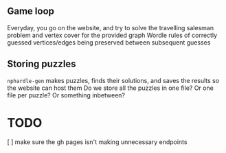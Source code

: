 ## Game loop
Everyday, you go on the website, and try to solve the travelling salesman problem and vertex cover for the provided graph
Wordle rules of correctly guessed vertices/edges being preserved between subsequent guesses

## Storing puzzles
`nphardle-gen` makes puzzles, finds their solutions, and saves the results so the website can host them
Do we store all the puzzles in one file? Or one file per puzzle? Or something inbetween?

# TODO
[ ] make sure the gh pages isn't making unnecessary endpoints
